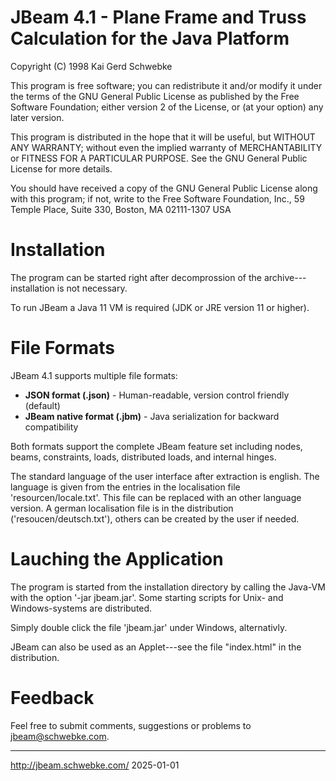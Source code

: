 JBeam 4.1 - Plane Frame and Truss Calculation for the Java Platform
===================================================================

   Copyright (C) 1998 Kai Gerd Schwebke

   This program is free software; you can redistribute it and/or modify
   it under the terms of the GNU General Public License as published by
   the Free Software Foundation; either version 2 of the License, or
   (at your option) any later version.

   This program is distributed in the hope that it will be useful,
   but WITHOUT ANY WARRANTY; without even the implied warranty of
   MERCHANTABILITY or FITNESS FOR A PARTICULAR PURPOSE.  See the
   GNU General Public License for more details.

   You should have received a copy of the GNU General Public License
   along with this program; if not, write to the Free Software
   Foundation, Inc., 59 Temple Place, Suite 330, Boston, MA  02111-1307  USA


Installation
============

The program can be started right after decomprossion of the archive---
installation is not necessary.

To run JBeam a Java 11 VM is required (JDK or JRE version 11 or higher).

File Formats
============

JBeam 4.1 supports multiple file formats:
- **JSON format (.json)** - Human-readable, version control friendly (default)
- **JBeam native format (.jbm)** - Java serialization for backward compatibility

Both formats support the complete JBeam feature set including nodes, beams, 
constraints, loads, distributed loads, and internal hinges.

The standard language of the user interface after extraction
is english. The language is given from the entries in the
localisation file 'resourcen/locale.txt'.
This file can be replaced with an other language version.
A german localisation file is in the distribution ('resoucen/deutsch.txt'),
others can be created by the user if needed.


Lauching the Application
========================

The program is started from the installation directory by
calling the Java-VM with the option '-jar jbeam.jar'.
Some starting scripts for Unix- and Windows-systems are distributed.

Simply double click the file 'jbeam.jar' under Windows, alternativly.

JBeam can also be used as an Applet---see the file "index.html"
in the distribution.


Feedback
========

Feel free to submit comments, suggestions or problems to
jbeam@schwebke.com.

----------------------------------------------------------------------------
http://jbeam.schwebke.com/
2025-01-01
